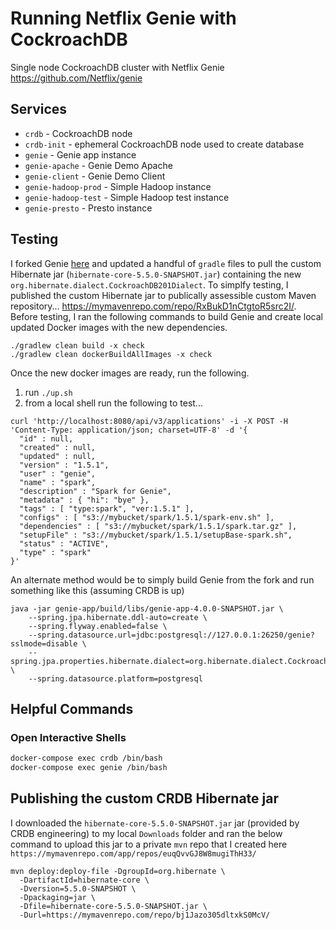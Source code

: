 # Running Netflix Genie with CockroachDB
Single node CockroachDB cluster with Netflix Genie https://github.com/Netflix/genie

## Services
* `crdb` - CockroachDB node
* `crdb-init` - ephemeral CockroachDB node used to create database
* `genie` - Genie app instance
* `genie-apache` - Genie Demo Apache
* `genie-client` - Genie Demo Client
* `genie-hadoop-prod` - Simple Hadoop instance
* `genie-hadoop-test` - Simple Hadoop test instance
* `genie-presto` - Presto instance

## Testing
I forked Genie [here](https://github.com/timveil-cockroach/genie) and updated a handful of `gradle` files to pull the custom Hibernate jar (`hibernate-core-5.5.0-SNAPSHOT.jar`) containing the new `org.hibernate.dialect.CockroachDB201Dialect`.  To simplfy testing, I published the custom Hibernate jar to publically assessible custom Maven repository... https://mymavenrepo.com/repo/RxBukD1nCtgtoR5src2I/.  Before testing, I ran the following commands to build Genie and create local updated Docker images with the new dependencies.

```
./gradlew clean build -x check
./gradlew clean dockerBuildAllImages -x check
```

Once the new docker images are ready, run the following.

1) run `./up.sh`
3) from a local shell run the following to test...
```
curl 'http://localhost:8080/api/v3/applications' -i -X POST -H 'Content-Type: application/json; charset=UTF-8' -d '{
  "id" : null,
  "created" : null,
  "updated" : null,
  "version" : "1.5.1",
  "user" : "genie",
  "name" : "spark",
  "description" : "Spark for Genie",
  "metadata" : { "hi": "bye" },
  "tags" : [ "type:spark", "ver:1.5.1" ],
  "configs" : [ "s3://mybucket/spark/1.5.1/spark-env.sh" ],
  "dependencies" : [ "s3://mybucket/spark/1.5.1/spark.tar.gz" ],
  "setupFile" : "s3://mybucket/spark/1.5.1/setupBase-spark.sh",
  "status" : "ACTIVE",
  "type" : "spark"
}'
```

An alternate method would be to simply build Genie from the fork and run something like this (assuming CRDB is up)
```
java -jar genie-app/build/libs/genie-app-4.0.0-SNAPSHOT.jar \
    --spring.jpa.hibernate.ddl-auto=create \
    --spring.flyway.enabled=false \
    --spring.datasource.url=jdbc:postgresql://127.0.0.1:26250/genie?sslmode=disable \
    --spring.jpa.properties.hibernate.dialect=org.hibernate.dialect.CockroachDB201Dialect \
    --spring.datasource.platform=postgresql
```

## Helpful Commands

### Open Interactive Shells
```bash
docker-compose exec crdb /bin/bash
docker-compose exec genie /bin/bash
```

## Publishing the custom CRDB Hibernate jar

I downloaded the `hibernate-core-5.5.0-SNAPSHOT.jar` jar (provided by CRDB engineering) to my local `Downloads` folder and ran the below command to upload this jar to a private `mvn` repo that I created here `https://mymavenrepo.com/app/repos/euqQvvGJ8W8mugiThH33/`

```
mvn deploy:deploy-file -DgroupId=org.hibernate \
  -DartifactId=hibernate-core \
  -Dversion=5.5.0-SNAPSHOT \
  -Dpackaging=jar \
  -Dfile=hibernate-core-5.5.0-SNAPSHOT.jar \
  -Durl=https://mymavenrepo.com/repo/bj1Jazo305dltxkS0McV/
```


    